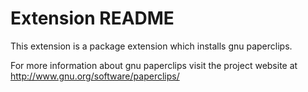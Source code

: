 # Extension README

This extension is a package extension which installs gnu paperclips.

For more information about gnu paperclips visit the project website at
http://www.gnu.org/software/paperclips/

